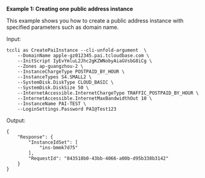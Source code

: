 **Example 1: Creating one public address instance**

This example shows you how to create a public address instance with specified parameters such as domain name.

Input: 

```
tccli as CreatePaiInstance --cli-unfold-argument  \
    --DomainName apple-gz012345.pai.tcloudbase.com \
    --InitScript IyEvYmluL2Jhc2gKZWNobyAiaGVsbG8iCg \
    --Zones ap-guangzhou-2 \
    --InstanceChargeType POSTPAID_BY_HOUR \
    --InstanceTypes S4.SMALL2 \
    --SystemDisk.DiskType CLOUD_BASIC \
    --SystemDisk.DiskSize 50 \
    --InternetAccessible.InternetChargeType TRAFFIC_POSTPAID_BY_HOUR \
    --InternetAccessible.InternetMaxBandwidthOut 10 \
    --InstanceName PAI-TEST \
    --LoginSettings.Password PAI@Test123
```

Output: 
```
{
    "Response": {
        "InstanceIdSet": [
            "ins-bmmk7d75"
        ],
        "RequestId": "843518b0-43bb-4066-a00b-d95b338b3142"
    }
}
```

